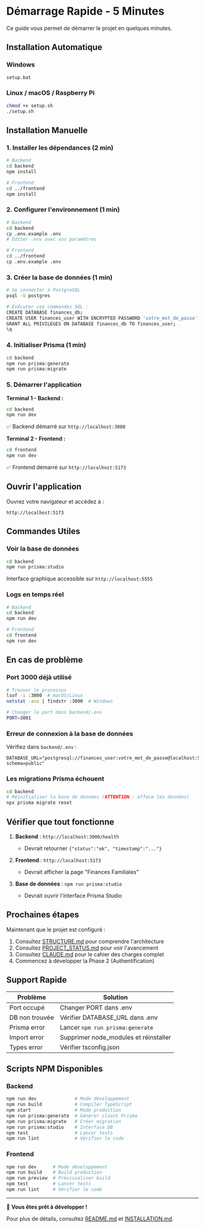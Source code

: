 # Démarrage Rapide - 5 Minutes

Ce guide vous permet de démarrer le projet en quelques minutes.

## Installation Automatique

### Windows
```bash
setup.bat
```

### Linux / macOS / Raspberry Pi
```bash
chmod +x setup.sh
./setup.sh
```

## Installation Manuelle

### 1. Installer les dépendances (2 min)

```bash
# Backend
cd backend
npm install

# Frontend
cd ../frontend
npm install
```

### 2. Configurer l'environnement (1 min)

```bash
# Backend
cd backend
cp .env.example .env
# Éditer .env avec vos paramètres

# Frontend
cd ../frontend
cp .env.example .env
```

### 3. Créer la base de données (1 min)

```bash
# Se connecter à PostgreSQL
psql -U postgres

# Exécuter ces commandes SQL :
CREATE DATABASE finances_db;
CREATE USER finances_user WITH ENCRYPTED PASSWORD 'votre_mot_de_passe';
GRANT ALL PRIVILEGES ON DATABASE finances_db TO finances_user;
\q
```

### 4. Initialiser Prisma (1 min)

```bash
cd backend
npm run prisma:generate
npm run prisma:migrate
```

### 5. Démarrer l'application

**Terminal 1 - Backend :**
```bash
cd backend
npm run dev
```
✅ Backend démarré sur `http://localhost:3000`

**Terminal 2 - Frontend :**
```bash
cd frontend
npm run dev
```
✅ Frontend démarré sur `http://localhost:5173`

## Ouvrir l'application

Ouvrez votre navigateur et accédez à :
```
http://localhost:5173
```

## Commandes Utiles

### Voir la base de données
```bash
cd backend
npm run prisma:studio
```
Interface graphique accessible sur `http://localhost:5555`

### Logs en temps réel
```bash
# Backend
cd backend
npm run dev

# Frontend
cd frontend
npm run dev
```

## En cas de problème

### Port 3000 déjà utilisé
```bash
# Trouver le processus
lsof -i :3000  # macOS/Linux
netstat -ano | findstr :3000  # Windows

# Changer le port dans backend/.env
PORT=3001
```

### Erreur de connexion à la base de données
Vérifiez dans `backend/.env` :
```env
DATABASE_URL="postgresql://finances_user:votre_mot_de_passe@localhost:5432/finances_db?schema=public"
```

### Les migrations Prisma échouent
```bash
cd backend
# Réinitialiser la base de données (ATTENTION : efface les données)
npx prisma migrate reset
```

## Vérifier que tout fonctionne

1. **Backend** : `http://localhost:3000/health`
   - Devrait retourner `{"status":"ok", "timestamp":"..."}`

2. **Frontend** : `http://localhost:5173`
   - Devrait afficher la page "Finances Familiales"

3. **Base de données** : `npm run prisma:studio`
   - Devrait ouvrir l'interface Prisma Studio

## Prochaines étapes

Maintenant que le projet est configuré :

1. Consultez [STRUCTURE.md](STRUCTURE.md) pour comprendre l'architecture
2. Consultez [PROJECT_STATUS.md](PROJECT_STATUS.md) pour voir l'avancement
3. Consultez [CLAUDE.md](CLAUDE.md) pour le cahier des charges complet
4. Commencez à développer la Phase 2 (Authentification)

## Support Rapide

| Problème | Solution |
|----------|----------|
| Port occupé | Changer PORT dans .env |
| DB non trouvée | Vérifier DATABASE_URL dans .env |
| Prisma error | Lancer `npm run prisma:generate` |
| Import error | Supprimer node_modules et réinstaller |
| Types error | Vérifier tsconfig.json |

## Scripts NPM Disponibles

### Backend
```bash
npm run dev              # Mode développement
npm run build            # Compiler TypeScript
npm start                # Mode production
npm run prisma:generate  # Générer client Prisma
npm run prisma:migrate   # Créer migration
npm run prisma:studio    # Interface DB
npm test                 # Lancer tests
npm run lint             # Vérifier le code
```

### Frontend
```bash
npm run dev      # Mode développement
npm run build    # Build production
npm run preview  # Prévisualiser build
npm test         # Lancer tests
npm run lint     # Vérifier le code
```

---

🎉 **Vous êtes prêt à développer !**

Pour plus de détails, consultez [README.md](README.md) et [INSTALLATION.md](INSTALLATION.md).
